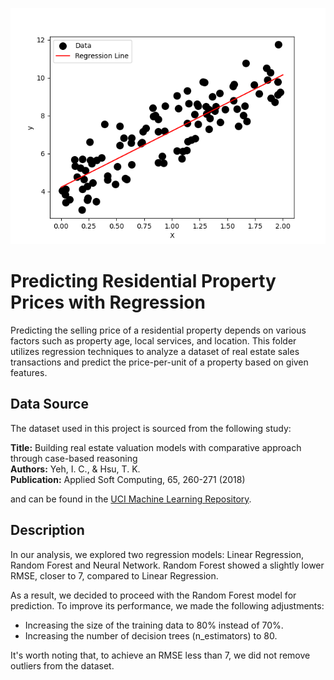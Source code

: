 ![LR](https://github.com/ahtalebi/Machine-Learning-/blob/5b0cd39520726b19c25d77565e07106ef5a34d2b/images/LR1.png)


# Predicting Residential Property Prices with Regression

Predicting the selling price of a residential property depends on various factors such as property age, local services, and location. This folder utilizes regression techniques to analyze a dataset of real estate sales transactions and predict the price-per-unit of a property based on given features.

## Data Source

The dataset used in this project is sourced from the following study:

**Title:** Building real estate valuation models with comparative approach through case-based reasoning  
**Authors:** Yeh, I. C., & Hsu, T. K.  
**Publication:** Applied Soft Computing, 65, 260-271 (2018)

and can be found in the [UCI Machine Learning Repository](https://archive.ics.uci.edu/).

## Description

In our analysis, we explored two regression models: Linear Regression, Random Forest and Neural Network. Random Forest showed a slightly lower RMSE, closer to 7, compared to Linear Regression.

As a result, we decided to proceed with the Random Forest model for prediction. To improve its performance, we made the following adjustments:

- Increasing the size of the training data to 80% instead of 70%.
- Increasing the number of decision trees (n_estimators) to 80.

It's worth noting that, to achieve an RMSE less than 7, we did not remove outliers from the dataset.
